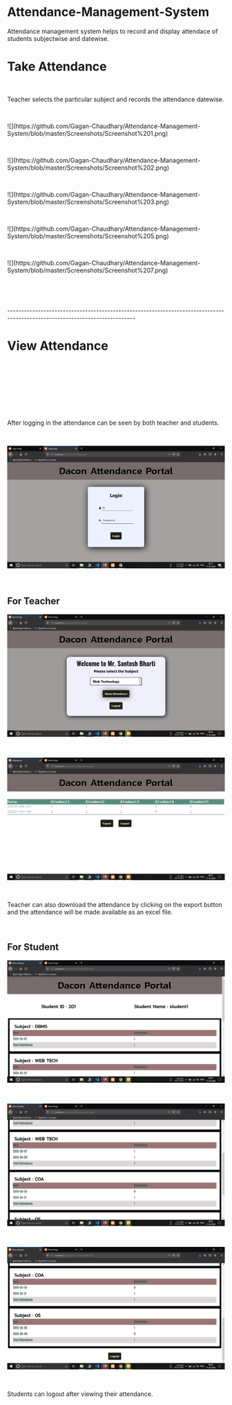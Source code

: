 # **Attendance-Management-System**
Attendance management system helps to record and display attendace of students subjectwise and datewise.
# **Take Attendance**
<p>&nbsp;</p>
Teacher selects the particular subject and records the attendance datewise.<p>&nbsp;</p>
![](https://github.com/Gagan-Chaudhary/Attendance-Management-System/blob/master/Screenshots/Screenshot%201.png)<p>&nbsp;</p>
![](https://github.com/Gagan-Chaudhary/Attendance-Management-System/blob/master/Screenshots/Screenshot%202.png)<p>&nbsp;</p>
![](https://github.com/Gagan-Chaudhary/Attendance-Management-System/blob/master/Screenshots/Screenshot%203.png)<p>&nbsp;</p>
![](https://github.com/Gagan-Chaudhary/Attendance-Management-System/blob/master/Screenshots/Screenshot%205.png)<p>&nbsp;</p>
![](https://github.com/Gagan-Chaudhary/Attendance-Management-System/blob/master/Screenshots/Screenshot%207.png)<p>&nbsp;</p>


<p>&nbsp;</p>
----------------------------------------------------------------------------------------------------------------------------


# **View Attendance**<p>&nbsp;</p><p>&nbsp;</p>
After logging in the attendance can be seen by both teacher and students.<p>&nbsp;</p>
![](https://github.com/Gagan-Chaudhary/Attendance-Management-System/blob/master/Screenshots/Screenshot%201.png)
<p>&nbsp;</p>

<h2>For Teacher</h2>

![](https://github.com/Gagan-Chaudhary/Attendance-Management-System/blob/master/Screenshots/Screenshot%2021.png)<p>&nbsp;</p>
![](https://github.com/Gagan-Chaudhary/Attendance-Management-System/blob/master/Screenshots/Screenshot%2022.png)<p>&nbsp;</p>
Teacher can also download the attendance by clicking on the export button and the attendance will be made available as an excel file.
<p>&nbsp;</p>

<h2>For Student</h2>

![](https://github.com/Gagan-Chaudhary/Attendance-Management-System/blob/master/Screenshots/Screenshot%2032.png)<p>&nbsp;</p>
![](https://github.com/Gagan-Chaudhary/Attendance-Management-System/blob/master/Screenshots/Screenshot%2033.png)<p>&nbsp;</p>
![](https://github.com/Gagan-Chaudhary/Attendance-Management-System/blob/master/Screenshots/Screenshot%2034.png)<p>&nbsp;</p>
Students can logout after viewing their attendance.

<p>&nbsp;</p>
